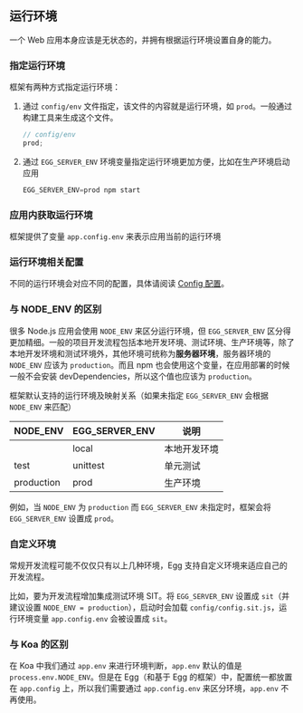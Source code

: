## 运行环境

一个 Web 应用本身应该是无状态的，并拥有根据运行环境设置自身的能力。

### 指定运行环境

框架有两种方式指定运行环境：

1. 通过 `config/env` 文件指定，该文件的内容就是运行环境，如 `prod`。一般通过构建工具来生成这个文件。

   ```javascript
   // config/env
   prod;
   ```

2. 通过 `EGG_SERVER_ENV` 环境变量指定运行环境更加方便，比如在生产环境启动应用

   ```javascript
   EGG_SERVER_ENV=prod npm start
   ```

### 应用内获取运行环境

框架提供了变量 `app.config.env` 来表示应用当前的运行环境

### 运行环境相关配置

不同的运行环境会对应不同的配置，具体请阅读 [Config 配置](https://eggjs.org/zh-cn/basics/config.html)。

### 与 NODE_ENV 的区别

很多 Node.js 应用会使用 `NODE_ENV` 来区分运行环境，但 `EGG_SERVER_ENV` 区分得更加精细。一般的项目开发流程包括本地开发环境、测试环境、生产环境等，除了本地开发环境和测试环境外，其他环境可统称为**服务器环境**，服务器环境的 `NODE_ENV` 应该为 `production`。而且 npm 也会使用这个变量，在应用部署的时候一般不会安装 devDependencies，所以这个值也应该为 `production`。

框架默认支持的运行环境及映射关系（如果未指定 `EGG_SERVER_ENV` 会根据 `NODE_ENV` 来匹配）

| NODE_ENV   | EGG_SERVER_ENV | 说明         |
| ---------- | -------------- | ------------ |
|            | local          | 本地开发环境 |
| test       | unittest       | 单元测试     |
| production | prod           | 生产环境     |

例如，当 `NODE_ENV` 为 `production` 而 `EGG_SERVER_ENV` 未指定时，框架会将 `EGG_SERVER_ENV` 设置成 `prod`。

### 自定义环境

常规开发流程可能不仅仅只有以上几种环境，Egg 支持自定义环境来适应自己的开发流程。

比如，要为开发流程增加集成测试环境 SIT。将 `EGG_SERVER_ENV` 设置成 `sit`（并建议设置 `NODE_ENV = production`），启动时会加载 `config/config.sit.js`，运行环境变量 `app.config.env` 会被设置成 `sit`。

### 与 Koa 的区别

在 Koa 中我们通过 `app.env` 来进行环境判断，`app.env` 默认的值是 `process.env.NODE_ENV`。但是在 Egg（和基于 Egg 的框架）中，配置统一都放置在 `app.config` 上，所以我们需要通过 `app.config.env` 来区分环境，`app.env` 不再使用。
